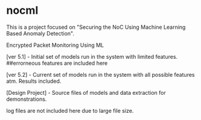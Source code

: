 # nocml
This is a project focused on "Securing the NoC Using Machine Learning Based Anomaly Detection".

Encrypted Packet Monitoring Using ML

[ver 5.1] - Initial set of models run in the system with limited features. ##errorneous features are included here

[ver 5.2] - Current set of models run in the system with all possible features atm. Results included.

[Design Project] - Source files of models and data extraction for demonstrations.

log files are not included here due to large file size.